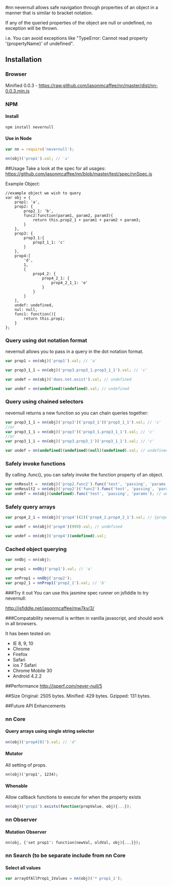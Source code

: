 #nn
nevernull allows safe navigation through properties of an object in a manner that is similar to bracket notation.

If any of the queried properties of the object are null or undefined, no exception will be thrown.

i.e. You can avoid exceptions like "TypeError: Cannot read property '{propertyName}' of undefined".

## Installation

### Browser
Minified 0.0.3 - https://raw.github.com/jasonmcaffee/nn/master/dist/nn-0.0.3.min.js

### NPM
#### Install
```
npm install nevernull
```

#### Use in Node
```javascript
var nn = require('nevernull');

nn(obj)('prop1').val; // 'a'
```
##Usage
Take a look at the spec for all usages:
https://github.com/jasonmcaffee/nn/blob/master/test/spec/nnSpec.js

Example Object:
```javasript
//example object we wish to query
var obj = {
    prop1: 'a',
    prop2: {
        prop2_1: 'b',
        func2:function(param1, param2, param3){
            return this.prop2_1 + param1 + param2 + param3;
        }
    },
    prop3: {
        prop3_1:{
            prop3_1_1: 'c'
        }
    },
    prop4:[
        'd',
        1,
        {
            prop4_2: {
                prop4_2_1: {
                    prop4_2_1_1: 'e'
                }
            }
        }
    ],
    undef: undefined,
    nul: null,
    func1: function(){
        return this.prop1;
    }
};
```
### Query using dot notation format
nevernull allows you to pass in a query in the dot notation format.
```javascript
var prop1 = nn(obj)('prop1').val; // 'a'

var prop3_1_1 = nn(obj)('prop3.prop3_1.prop3_1_1').val; // 'c'

var undef = nn(obj)('does.not.exist').val; // undefined

var undef = nn(undefined)(undefined).val; // undefined
```

### Query using chained selectors
nevernull returns a new function so you can chain queries together:
```javascript
var prop3_1_1 = nn(obj)('prop3')('prop3_1')('prop3_1_1').val; // 'c'
//or
var prop3_1_1 = nn(obj)('prop3')('prop3_1.prop3_1_1').val; // 'c'
//or
var prop3_1_1 = nn(obj)('prop3.prop3_1')('prop3_1_1').val; // 'c'

var undef = nn(undefined)(undefined)(null)(undefined).val; // undefined
```

### Safely invoke functions
By calling .func(), you can safely invoke the function property of an object.
```javascript
var nnResult =  nn(obj)('prop2.func2').func('test', 'passing', 'params');  // 'btestpassingparams'
var nnResult2 = nn(obj)('prop2')('func2').func('test', 'passing', 'params'); // 'btestpassingparams'
var undef = nn(obj)(undefined).func('test', 'passing', 'params'); // undefined
```
### Safely query arrays
```javascript
var prop4_2_1 = nn(obj)('prop4')(2)('prop4_2.prop4_2_1').val; // {prop4_2_1_1: 'e'}

var undef = nn(obj)('prop4')(999).val; // undefined

var undef = nn(obj)('prop4')(undefined).val;
```
### Cached object querying
```javascript
var nnObj = nn(obj);

var prop1 = nnObj('prop1').val; // 'a'

var nnProp1 = nnObj('prop2');
var prop2_1 = nnProp1('prop2_1').val; // 'b'
```

###Try it out
You can use this jasmine spec runner on jsfiddle to try nevernull:

http://jsfiddle.net/jasonmcaffee/mw7ky/3/

###Compatability
nevernull is written in vanilla javascript, and should work in all browsers.

It has been tested on:
* IE 8, 9, 10
* Chrome
* Firefox
* Safari
* ios 7 Safari
* Chrome Mobile 30
* Android 4.2.2


##Performance
http://jsperf.com/never-null/5

##Size
Original: 2505 bytes.
Minified: 429 bytes.
Gzipped:  131 bytes.

##Future API Enhancements

### nn Core

#### Query arrays using single string selector
```javascript
nn(obj)('prop4[0]').val; // 'd'
```
#### Mutator
All setting of props.
```javasript
nn(obj)('prop1', 1234);
```

#### Whenable
Allow callback functions to execute for when the property exists
```javascript
nn(obj)('prop1').exists(function(propValue, obj){...});
```

### nn Observer
#### Mutation Observer
```javasript
nn(obj, {'set prop1': function(newVal, oldVal, obj){...}});
```

### nn Search (to be separate include from nn Core
#### Select all values
```javascript
var arrayOfAllProp1_1Values = nn(obj)('* prop1_1');
```

